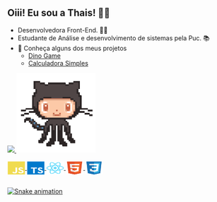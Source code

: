 



## Oiii! Eu sou a Thais! 👋🏻
- Desenvolvedora Front-End. 👩‍💻
- Estudante de Análise e desenvolvimento de sistemas pela Puc. 📚
- 🔎 Conheça alguns dos meus projetos
   - [Dino Game](https://github.com/ThaisOrgeira/DinoGame)
   - [Calculadora Simples](https://github.com/ThaisOrgeira/Calculadora-Javascript)
   


 <div>
  <a href="https://github.com/ThaisDeveloper">
  <img height="180em" src="https://github-readme-stats.vercel.app/api?username=ThaisOrgeira&show_icons=true&theme=dracula&include_all_commits=truecount_private=true"/>
  <img  height="180em" alt="gif" src="https://raw.githubusercontent.com/iCharlesZ/FigureBed/master/img/octocat.gif">
</div>
   <div style="display: inline_block"><br>
  <img align="center" alt="thais-Js" height="30" width="40" src="https://raw.githubusercontent.com/devicons/devicon/master/icons/javascript/javascript-plain.svg">
  <img align="center" alt="thais-Ts" height="30" width="40" src="https://raw.githubusercontent.com/devicons/devicon/master/icons/typescript/typescript-plain.svg">
  <img align="center" alt="thais-React" height="30" width="40" src="https://raw.githubusercontent.com/devicons/devicon/master/icons/react/react-original.svg">
  <img align="center" alt="thais-HTML" height="30" width="40" src="https://raw.githubusercontent.com/devicons/devicon/master/icons/html5/html5-original.svg">
  <img align="center" alt="thais-CSS" height="30" width="40" src="https://raw.githubusercontent.com/devicons/devicon/master/icons/css3/css3-original.svg">
</div>
 
  ##

<div> 
  

</div>
 
  ![Snake animation](https://github.com/ThaisOrgeira/ThaisOrgeira/blob/output/github-contribution-grid-snake.svg)
